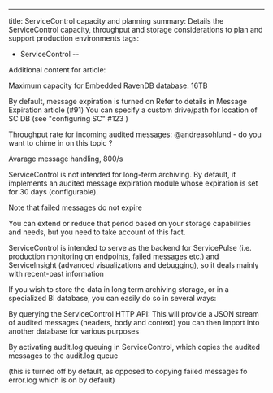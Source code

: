 ---
title: ServiceControl capacity and planning
summary: Details the ServiceControl capacity, throughput and storage considerations to plan and support production environments
tags:
- ServiceControl
--

Additional content for article:

Maximum capacity for Embedded RavenDB database: 16TB

By default, message expiration is turned on
Refer to details in Message Expiration article (#91)
You can specify a custom drive/path for location of SC DB
(see "configuring SC" #123 )

Throughput rate for incoming audited messages:
@andreasohlund - do you want to chime in on this topic ?

Avarage message handling, 800/s


ServiceControl is not intended for long-term archiving. By default, it implements an audited message expiration module whose expiration is set for 30 days (configurable).

Note that failed messages do not expire

You can extend or reduce that period based on your storage capabilities and needs, but you need to take account of this fact.

ServiceControl is intended to serve as the backend for ServicePulse (i.e. production monitoring on endpoints, failed messages etc.) and ServiceInsight (advanced visualizations and debugging), so it deals mainly with recent-past information

If you wish to store the data in long term archiving storage, or in a specialized BI database, you can easily do so in several ways:

By querying the ServiceControl HTTP API: This will provide a JSON stream of audited messages (headers, body and context) you can then import into another database for various purposes

By activating audit.log queuing in ServiceControl, which copies the audited messages to the audit.log queue

(this is turned off by default, as opposed to copying failed messages fo error.log which is on by default)